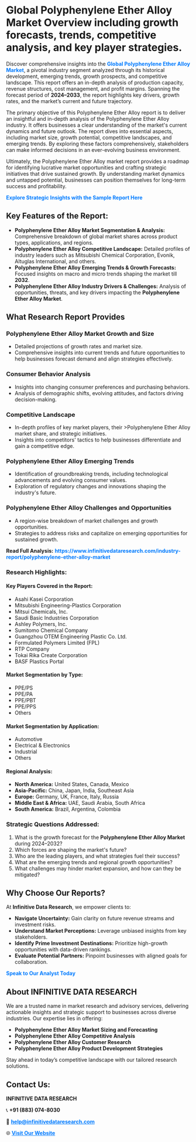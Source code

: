 <h1>Global Polyphenylene Ether Alloy Market Overview including growth forecasts, trends, competitive analysis, and key player strategies.</h1>
<p>
Discover comprehensive insights into the 
<a href="https://www.infinitivedataresearch.com/industry-report/polyphenylene-ether-alloy-market" rel="dofollow" style="color: #007BFF; text-decoration: none;"><strong>Global Polyphenylene Ether Alloy Market</strong></a>, a pivotal industry segment analyzed through its historical development, emerging trends, growth prospects, and competitive landscape. This report offers an in-depth analysis of production capacity, revenue structures, cost management, and profit margins. Spanning the forecast period of <strong>2024–2033</strong>, the report highlights key drivers, growth rates, and the market’s current and future trajectory.
</p>
<p>
The primary objective of this Polyphenylene Ether Alloy report is to deliver an insightful and in-depth analysis of the Polyphenylene Ether Alloy industry. It offers businesses a clear understanding of the market's current dynamics and future outlook. The report dives into essential aspects, including market size, growth potential, competitive landscapes, and emerging trends. By exploring these factors comprehensively, stakeholders can make informed decisions in an ever-evolving business environment.
</p>
<p>
Ultimately, the Polyphenylene Ether Alloy market report provides a roadmap for identifying lucrative market opportunities and crafting strategic initiatives that drive sustained growth. By understanding market dynamics and untapped potential, businesses can position themselves for long-term success and profitability.
</p>
<p>
<a href="https://www.infinitivedataresearch.com/request-sample/reportId=105944" style="color: #007BFF; text-decoration: none;"><strong>Explore Strategic Insights with the Sample Report Here</strong></a>
</p>

<h2>Key Features of the Report:</h2>
<ul>
<li><strong>Polyphenylene Ether Alloy Market Segmentation & Analysis:</strong> Comprehensive breakdown of global market shares across product types, applications, and regions.</li>
<li><strong>Polyphenylene Ether Alloy Competitive Landscape:</strong> Detailed profiles of industry leaders such as Mitsubishi Chemical Corporation, Evonik, Altuglas International, and others.</li>
<li><strong>Polyphenylene Ether Alloy Emerging Trends & Growth Forecasts:</strong> Focused insights on macro and micro trends shaping the market till <strong>2032</strong>.</li>
<li><strong>Polyphenylene Ether Alloy Industry Drivers & Challenges:</strong> Analysis of opportunities, threats, and key drivers impacting the <strong>Polyphenylene Ether Alloy Market</strong>.</li>
</ul>

<h2>What Research Report Provides</h2>
<h3>Polyphenylene Ether Alloy Market Growth and Size</h3>
<ul>
<li>Detailed projections of growth rates and market size.</li>
<li>Comprehensive insights into current trends and future opportunities to help businesses forecast demand and align strategies effectively.</li>
</ul>

<h3>Consumer Behavior Analysis</h3>
<ul>
<li>Insights into changing consumer preferences and purchasing behaviors.</li>
<li>Analysis of demographic shifts, evolving attitudes, and factors driving decision-making.</li>
</ul>

<h3>Competitive Landscape</h3>
<ul>
<li>In-depth profiles of key market players, their >Polyphenylene Ether Alloy market share, and strategic initiatives.</li>
<li>Insights into competitors' tactics to help businesses differentiate and gain a competitive edge.</li>
</ul>

<h3>Polyphenylene Ether Alloy Emerging Trends</h3>
<ul>
<li>Identification of groundbreaking trends, including technological advancements and evolving consumer values.</li>
<li>Exploration of regulatory changes and innovations shaping the industry's future.</li>
</ul>

<h3>Polyphenylene Ether Alloy Challenges and Opportunities</h3>
<ul>
<li>A region-wise breakdown of market challenges and growth opportunities.</li>
<li>Strategies to address risks and capitalize on emerging opportunities for sustained growth.</li>
</ul>
<p><strong>Read Full Analysis:</strong> <a href="https://www.infinitivedataresearch.com/industry-report/polyphenylene-ether-alloy-market" rel="dofollow" style="color: #007BFF; text-decoration: none;"><strong>https://www.infinitivedataresearch.com/industry-report/polyphenylene-ether-alloy-market</strong></a></p>
<h3>Research Highlights:</h3>
<h4>Key Players Covered in the Report:</h4>
<ul><li>Asahi Kasei Corporation</li><li>Mitsubishi Engineering-Plastics Corporation</li><li>Mitsui Chemicals, Inc.</li><li>Saudi Basic Industries Corporation</li><li>Ashley Polymers, Inc.</li><li>Sumitomo Chemical Company</li><li>Guangzhou OTEM Engineering Plastic Co. Ltd.</li><li>Formulated Polymers Limited (FPL)</li><li>RTP Company</li><li>Tokai Rika Create Corporation</li><li>BASF Plastics Portal</li></ul>
<h4>Market Segmentation by Type:</h4>
<ul><li>PPE/PS</li><li>PPE/PA</li><li>PPE/PBT</li><li>PPE/PPS</li><li>Others</li></ul>
<h4>Market Segmentation by Application:</h4>
<ul><li>Automotive</li><li>Electrical &amp; Electronics</li><li>Industrial</li><li>Others</li></ul>

<h4>Regional Analysis:</h4>
<ul>
<li><strong>North America:</strong> United States, Canada, Mexico</li>
<li><strong>Asia-Pacific:</strong> China, Japan, India, Southeast Asia</li>
<li><strong>Europe:</strong> Germany, UK, France, Italy, Russia</li>
<li><strong>Middle East & Africa:</strong> UAE, Saudi Arabia, South Africa</li>
<li><strong>South America:</strong> Brazil, Argentina, Colombia</li>
</ul>

<h3>Strategic Questions Addressed:</h3>
<ol>
<li>What is the growth forecast for the <strong>Polyphenylene Ether Alloy Market</strong> during 2024–2032?</li>
<li>Which forces are shaping the market's future?</li>
<li>Who are the leading players, and what strategies fuel their success?</li>
<li>What are the emerging trends and regional growth opportunities?</li>
<li>What challenges may hinder market expansion, and how can they be mitigated?</li>
</ol>

<h2>Why Choose Our Reports?</h2>
<p>At <strong>Infinitive Data Research</strong>, we empower clients to:</p>
<ul>
<li><strong>Navigate Uncertainty:</strong> Gain clarity on future revenue streams and investment risks.</li>
<li><strong>Understand Market Perceptions:</strong> Leverage unbiased insights from key stakeholders.</li>
<li><strong>Identify Prime Investment Destinations:</strong> Prioritize high-growth opportunities with data-driven rankings.</li>
<li><strong>Evaluate Potential Partners:</strong> Pinpoint businesses with aligned goals for collaboration.</li>
</ul>
<p><a href="https://www.infinitivedataresearch.com/industry-report/polyphenylene-ether-alloy-market" rel="dofollow" style="color: #007BFF; text-decoration: none;"><strong>Speak to Our Analyst Today</strong></a></p>

<h2>About INFINITIVE DATA RESEARCH</h2>
<p>We are a trusted name in market research and advisory services, delivering actionable insights and strategic support to businesses across diverse industries. Our expertise lies in offering:</p>
<ul>
<li><strong>Polyphenylene Ether Alloy Market Sizing and Forecasting</strong></li>
<li><strong>Polyphenylene Ether Alloy Competitive Analysis</strong></li>
<li><strong>Polyphenylene Ether Alloy Customer Research</strong></li>
<li><strong>Polyphenylene Ether Alloy Product Development Strategies</strong></li>
</ul>
<p>Stay ahead in today’s competitive landscape with our tailored research solutions.</p>

<h2>Contact Us:</h2>
<p><strong>INFINITIVE DATA RESEARCH</strong></p>
<p>📞 <strong>+91 (883) 074-8030</strong></p>
<p>📧 <strong><a href="mailto:help@infinitivedataresearch.com" style="color: #007BFF;">help@infinitivedataresearch.com</a></strong></p>
<p>🌐 <strong><a href="https://www.infinitivedataresearch.com" rel="dofollow" style="color: #007BFF;">Visit Our Website</a></strong></p>